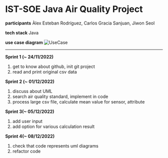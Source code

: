 # IST-SOE Java Air Quality Project

**participants** Àlex Esteban Rodríguez, Carlos Gracia Sanjuan, Jiwon Seol

**tech stack** Java

**use case diagram**
![UseCase](https://user-images.githubusercontent.com/91628072/206401023-22eb5cd5-20ed-4926-bcd0-8ed801d61304.png)

---

**Sprint 1 (~ 24/11/2022)**

1. get to know about github, init git project
2. read and print original csv data

**Sprint 2 (~ 01/12/2022)**

1. discuss about UML
2. search air quality standard, implement in code
3. process large csv file, calculate mean value for sensor, attribute

**Sprint 3(~ 05/12/2022)**

1. add user input
2. add option for various calculation result

**Sprint 4(~ 08/12/2022)**

1. check that code represents uml diagrams
2. refactor code
